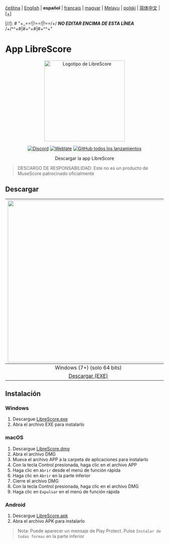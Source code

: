<div dir="ltr" align="left">

‎[čeština](/docs/cs/PŘEČTĚTEMĚ.md) | ‎[English](/docs/en/README.md) | ‎**español** | ‎[français](/docs/fr/LISEZMOI.md) | ‎[magyar](/docs/hu/OLVASSAEL.md) | ‎[Melayu](/docs/ms/BACASAYA.md) | ‎[polski](/docs/pl/PRZECZYTAJMNIE.md) | ‎[简体中文](/docs/zh-Hans/自述文件.md) | ‎[[+]](https://librescore.ddns.net/projects/librescore/docs)

[//]: # "\+\_==!|!=_=!|!==_/+/ ***NO EDITAR ENCIMA DE ESTA LÍNEA*** /+/^^+#|#+^+#|#+^^\+\"

# App LibreScore

<div align="center">

<img src="https://github.com/LibreScore/dl-musescore/raw/master/images/logo.png" width="256" alt="Logotipo de LibreScore">

[![Discord](https://img.shields.io/discord/774491656643674122?color=5865F2&label=&labelColor=555555&logo=discord&logoColor=FFFFFF)](https://discord.gg/DKu7cUZ4XQ) [![Weblate](https://librescore.ddns.net/widgets/librescore/-/app-librescore/svg-badge.svg)](https://librescore.ddns.net/engage/librescore) [![GitHub todos los lanzamientos](https://img.shields.io/github/downloads/LibreScore/app-librescore/total.svg?label=Descargas)](https://github.com/LibreScore/app-librescore/releases/latest)

Descargar la app LibreScore

</div>

> DESCARGO DE RESPONSABILIDAD: Este no es un producto de MuseScore patrocinado oficialmente

## Descargar

| <img src="https://upload.wikimedia.org/wikipedia/commons/e/e2/Windows_logo_and_wordmark_-_2021.svg" width="512"> | <img src="https://upload.wikimedia.org/wikipedia/commons/2/21/MacOS_wordmark_%282017%29.svg" width="512"> |   <img src="https://upload.wikimedia.org/wikipedia/commons/3/31/Android_robot_head.svg" width="512">   |
| :--------------------------------------------------------------------------------------------------------------: | :-------------------------------------------------------------------------------------------------------: | :----------------------------------------------------------------------------------------------------: |
|                                            Windows (7+) (solo 64 bits)                                            |                                        macOS (10.11+) (Rosetta 2)                                         |                                             Android (6.0+)                                             |
|      [Descargar (EXE)](https://github.com/LibreScore/app-librescore/releases/latest/download/LibreScore.exe)      |  [Descargar (DMG)](https://github.com/LibreScore/app-librescore/releases/latest/download/LibreScore.dmg)   | [Descargar (APK)](https://github.com/LibreScore/app-librescore/releases/latest/download/LibreScore.apk) |

## Instalación

### Windows

1. Descargue [LibreScore.exe](https://github.com/LibreScore/app-librescore/releases/latest/download/LibreScore.exe)
2. Abra el archivo EXE para instalarlo

### macOS

1. Descargue [LibreScore.dmg](https://github.com/LibreScore/app-librescore/releases/latest/download/LibreScore.dmg)
2. Abra el archivo DMG
3. Mueva el archivo APP a la carpeta de aplicaciones para instalarlo
4. Con la tecla Control presionada, haga clic en el archivo APP
5. Haga clic en `Abrir` desde el menú de función rápida
6. Haga clic en `Abrir` en la parte inferior
7. Cierre el archivo DMG
8. Con la tecla Control presionada, haga clic en el archivo DMG
9. Haga clic en `Expulsar` en el menú de función rápida

### Android

1. Descargue [LibreScore.apk](https://github.com/LibreScore/app-librescore/releases/latest/download/LibreScore.apk)
2. Abra el archivo APK para instalarlo

> Nota: Puede aparecer un mensaje de Play Protect. Pulse `Instalar de todas formas` en la parte inferior

</div>

